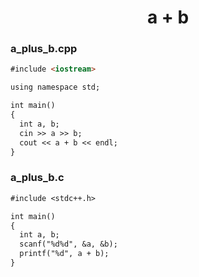 <center><h1>a + b</h1></center>

### a_plus_b.cpp
```markdown
#include <iostream>

using namespace std;

int main()
{
  int a, b;
  cin >> a >> b;
  cout << a + b << endl;
}
```

### a_plus_b.c
```markdown
#include <stdc++.h>

int main()
{
  int a, b;
  scanf("%d%d", &a, &b);
  printf("%d", a + b);
}
```
